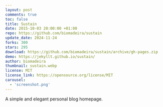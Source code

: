 ```yaml
---
layout: post
comments: true
toc: false
title: Sustain
date: 2015-10-03 20:00:00 +01:00
repo: https://github.com/biomadeira/sustain
update_date: 2024-11-24
forks: 300
stars: 295
download: https://github.com/biomadeira/sustain/archive/gh-pages.zip
demo: https://jekyllt.github.io/sustain/
author: biomadeira
thumbnail: sustain.webp
license: MIT
license_link: https://opensource.org/license/MIT
carousel:
  - 'screenshot.png'
---
```


A simple and elegant personal blog homepage.
